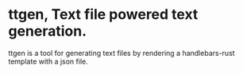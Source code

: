 # ttgen, Text file powered text generation.

ttgen is a tool for generating text files by rendering a handlebars-rust template with a json file.